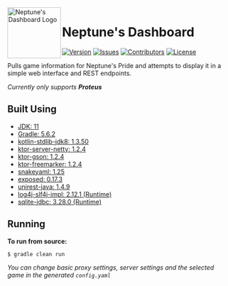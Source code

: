 <img src="https://github.com/Macro303/Neptunes-Dashboard/blob/master/src/main/resources/static/images/logo.png" align="left" width="120" height="115" alt="Neptune's Dashboard Logo"/>

# Neptune's Dashboard
[![Version](https://img.shields.io/github/tag-pre/Macro303/Neptunes-Dashboard.svg?label=version)](https://github.com/Macro303/Neptunes-Dashboard/releases)
[![Issues](https://img.shields.io/github/issues/Macro303/Neptunes-Dashboard.svg?label=issues)](https://github.com/Macro303/Neptunes-Dashboard/issues)
[![Contributors](https://img.shields.io/github/contributors/Macro303/Neptunes-Dashboard.svg?label=contributors)](https://github.com/Macro303/Neptunes-Dashboard/graphs/contributors)
[![License](https://img.shields.io/github/license/Macro303/Neptunes-Dashboard.svg?=label=license)](https://raw.githubusercontent.com/Macro303/Neptunes-Dashboard/master/LICENSE)

Pulls game information for Neptune's Pride and attempts to display it in a simple web interface and REST endpoints.

_Currently only supports **Proteus**_

## Built Using
 - [JDK: 11](https://www.oracle.com/technetwork/java/javase/downloads/index.html)
 - [Gradle: 5.6.2](https://gradle.org/)
 - [kotlin-stdlib-jdk8: 1.3.50](https://kotlinlang.org/)
 - [ktor-server-netty: 1.2.4](https://github.com/ktorio/ktor)
 - [ktor-gson: 1.2.4](https://github.com/ktorio/ktor)
 - [ktor-freemarker: 1.2.4](https://github.com/ktorio/ktor)
 - [snakeyaml: 1.25](https://bitbucket.org/asomov/snakeyaml)
 - [exposed: 0.17.3](https://github.com/JetBrains/Exposed)
 - [unirest-java: 1.4.9](http://unirest.io/java.html)
 - [log4j-slf4j-impl: 2.12.1 (Runtime)](https://logging.apache.org/log4j/2.x/)
 - [sqlite-jdbc: 3.28.0 (Runtime)](https://github.com/xerial/sqlite-jdbc)
 
## Running
**To run from source:**
```bash
$ gradle clean run
```
_You can change basic proxy settings, server settings and the selected game in the generated `config.yaml`_